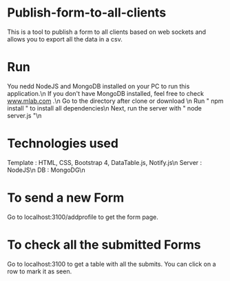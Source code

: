 # Publish-form-to-all-clients
This is a tool to publish a form to all clients based on web sockets and allows you to export all the data in a csv.

# Run
You nedd NodeJS and MongoDB installed on your PC to run this application.\n
If you don't have MongoDB installed, feel free to check www.mlab.com .\n
Go to the directory after clone or download \n
Run " npm install " to install all dependencies\n
Next, run the server with " node server.js "\n

# Technologies used
Template : HTML, CSS, Bootstrap 4, DataTable.js, Notify.js\n
Server : NodeJS\n
DB : MongoDG\n

# To send a new Form
Go to localhost:3100/addprofile to get the form page.

# To check all the submitted Forms
Go to localhost:3100 to get a table with all the submits.
You can click on a row to mark it as seen.
